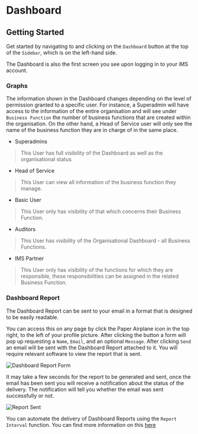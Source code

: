 # Dashboard

## Getting Started

Get started by navigating to and clicking on the `Dashboard` button at the top of the `Sidebar`, which is on the left-hand side.

The Dashboard is also the first screen you see upon logging in to your iMS account.

### Graphs

The information shown in the Dashboard changes depending on the level of permission granted to a specific user. For instance, a Superadmin will have access to the information of the entire organisation and will see under `Business Function` the number of business functions that are created within the organisation. On the other hand, a Head of Service user will only see the name of the business function they are in charge of in the same place.

+ Superadmins

>This User has full visibility of the Dashboard as well as the organisational status

+ Head of Service 

>This User can view all information of the business function they manage.

+ Basic User

>This User only has visibility of that which concerns their Business Function.

+ Auditors

>This User has visibility of the Organisational Dashboard - all Business Functions.

+ IMS Partner

>This User only has visibility of the functions for which they are responsible, these responsibilities can be assigned in the related Business Function.

### Dashboard Report

The Dashboard Report can be sent to your email in a format that is designed to be easily readable.

You can access this on any page by click the Paper Airplane icon in the top right, to the left of your profile picture. After clicking the button a form will pop up requesting a `Name`, `Email`, and an optional `Message`. After clicking `Send` an email will be sent with the Dashboard Report attached to it. You will require relevant software to view the report that is sent.

<img src="/img/DocImg/General Information/Dashboard/Dashboard_Report_Form.png" alt="Dashboard Report Form" class="center" />

It may take a few seconds for the report to be generated and sent, once the email has been sent you will receive a notification about the status of the delivery. The notification will tell you whether the email was sent successfully or not.

<img src="/img/DocImg/General Information/Dashboard/Report_Sent.png" alt="Report Sent" class="center" />

You can automate the delivery of Dashboard Reports using the `Report Interval` function. You can find more information on this [here][Report Interval]

[Report Interval]: ../Our%20IMS/system_dates#report-intervals